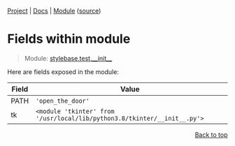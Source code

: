[Project](/README.md) | [Docs](/docs/README.md) | [Module](/docs/modules/stylebase/test/__init__/README.md) ([source](/stylebase/test/__init__.py))

# Fields within module
> Module: [stylebase.test.\_\_init\_\_](/docs/modules/stylebase/test/__init__/README.md)

Here are fields exposed in the module:

| Field | Value |
| --- | --- |
| PATH | `'open_the_door'` |
| tk | `<module 'tkinter' from '/usr/local/lib/python3.8/tkinter/__init__.py'>` |

<p align="right"><a href="#fields-within-module">Back to top</a></p>
